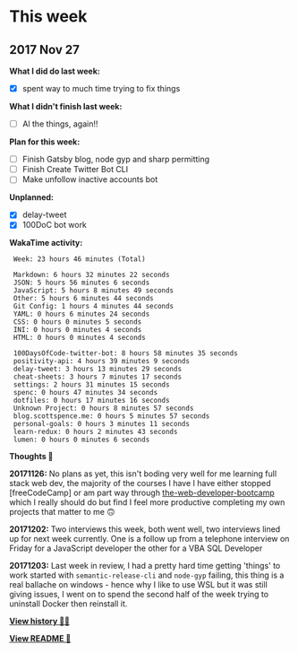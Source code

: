 # This week

## 2017 Nov 27

**What I did do last week:**

- [x] spent way to much time trying to fix things

**What I didn't finish last week:**

- [ ] Al the things, again!!

**Plan for this week:**

- [ ] Finish Gatsby blog, node gyp and sharp permitting
- [ ] Finish Create Twitter Bot CLI
- [ ] Make unfollow inactive accounts bot

**Unplanned:**

- [x] delay-tweet
- [x] 100DoC bot work

**WakaTime activity:**

```
 Week: 23 hours 46 minutes (Total)

 Markdown: 6 hours 32 minutes 22 seconds
 JSON: 5 hours 56 minutes 6 seconds
 JavaScript: 5 hours 8 minutes 49 seconds
 Other: 5 hours 6 minutes 44 seconds
 Git Config: 1 hours 4 minutes 44 seconds
 YAML: 0 hours 6 minutes 24 seconds
 CSS: 0 hours 0 minutes 5 seconds
 INI: 0 hours 0 minutes 4 seconds
 HTML: 0 hours 0 minutes 4 seconds

 100DaysOfCode-twitter-bot: 8 hours 58 minutes 35 seconds
 positivity-api: 4 hours 39 minutes 9 seconds
 delay-tweet: 3 hours 13 minutes 29 seconds
 cheat-sheets: 3 hours 7 minutes 17 seconds
 settings: 2 hours 31 minutes 15 seconds
 spenc: 0 hours 47 minutes 34 seconds
 dotfiles: 0 hours 17 minutes 16 seconds
 Unknown Project: 0 hours 8 minutes 57 seconds
 blog.scottspence.me: 0 hours 5 minutes 57 seconds
 personal-goals: 0 hours 3 minutes 11 seconds
 learn-redux: 0 hours 2 minutes 43 seconds
 lumen: 0 hours 0 minutes 6 seconds
```

**Thoughts 💭**

**20171126:** No plans as yet, this isn't boding very well for me learning full stack web dev, the majority of the courses I have I have either stopped [freeCodeCamp] or am part way through [the-web-developer-bootcamp](https://www.udemy.com/the-web-developer-bootcamp) which I really should do but find I feel more productive completing my own projects that matter to me 🙃

**20171202:** Two interviews this week, both went well, two interviews lined up for next week currently. One is a follow up from a telephone interview on Friday for a JavaScript developer the other for a VBA SQL Developer 

**20171203:** Last week in review, I had a pretty hard time getting 'things' to work started with `semantic-release-cli` and `node-gyp` failing, this thing is a real ballache on windows - hence why I like to use WSL but it was still giving issues, I went on to spend the second half of the week trying to uninstall Docker then reinstall it. 

**[View history 👵👴](history.md#history)**

**[View README 👀](README.md#personal-goals)**

<!-- links -->

